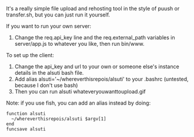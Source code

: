 It's a really simple file upload and rehosting tool in the style of puush or transfer.sh, but you can just run it yourself.

If you want to run your own server:

1. Change the req.api_key line and the req.external_path variables in server/app.js to whatever you like, then run bin/www.

To set up the client: 

1. Change the api_key and url to your own or someone else's instance details in the alsuti bash file.
2. Add alias alsuti='~/whereverthisrepois/alsuti' to your .bashrc (untested, because I don't use bash)
3. Then you can run alsuti whateveryouwanttoupload.gif

Note: if you use fish, you can add an alias instead by doing:

```
function alsuti
  ~/whereverthisrepois/alsuti $argv[1]
end
funcsave alsuti
```
